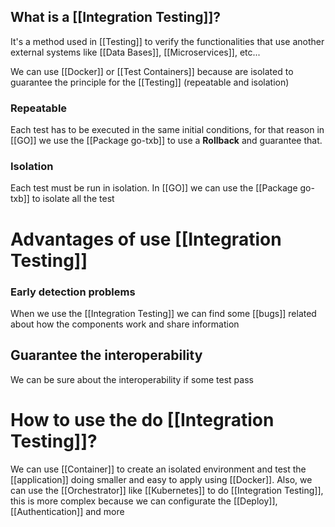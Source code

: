 ## What is a [[Integration Testing]]?

It's a method used in [[Testing]] to verify the functionalities that use another external systems like [[Data Bases]], [[Microservices]], etc...

We can use [[Docker]] or [[Test Containers]] because are isolated to guarantee the principle for the [[Testing]] (repeatable and isolation)
### Repeatable
Each test has to be executed in the same initial conditions, for that reason in [[GO]] we use the [[Package go-txb]] to use a **Rollback** and guarantee that.

### Isolation
Each test must be run in isolation. In [[GO]] we can use the [[Package go-txb]] to isolate all the test

# Advantages of use [[Integration Testing]]

### Early detection problems
When we use the [[Integration Testing]] we can find some [[bugs]] related about how the components work and share information

## Guarantee the interoperability
We can be sure about the interoperability if some test pass

# How to use the do [[Integration Testing]]?

We can use [[Container]] to create an isolated environment and test the [[application]] doing smaller and easy to apply using [[Docker]]. Also, we can use the [[Orchestrator]] like [[Kubernetes]] to do [[Integration Testing]], this is more complex because we can configurate the [[Deploy]], [[Authentication]] and more
